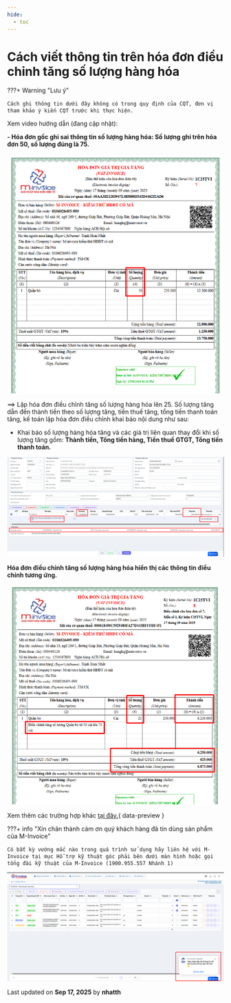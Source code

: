 ```yaml
---
hide:
  - toc
---
```


# **Cách viết thông tin trên hóa đơn điều chỉnh tăng số lượng hàng hóa**

???+ Warning "Lưu ý"

    Cách ghi thông tin dưới đây không có trong quy định của CQT, đơn vị tham khảo ý kiến CQT trước khi thực hiện.

Xem video hướng dẫn (đang cập nhật):

**- Hóa đơn gốc ghi sai thông tin số lượng hàng hóa: Số lượng ghi trên hóa đơn 50, số lượng đúng là 75.**

![Hình 1](../../assets/images/xu-ly-sai-sot/v2-dieu-chinh-so-luong-1.png "Hãy bấm vào để xem rõ hơn")

==> Lập hóa đơn điều chỉnh tăng số lượng hàng hóa lên 25. Số lượng tăng dẫn đến thành tiền theo số lượng tăng, tiền thuế tăng, tổng tiền thanh toán tăng, kế toán lập hóa đơn điều chỉnh khai báo nội dung như sau:

- Khai báo số lượng hàng hóa tăng và các giá trị liên quan thay đổi khi số lượng tăng gồm: **Thành tiền, Tổng tiền hàng, Tiền thuế GTGT, Tổng tiền thanh toán.**

![Hình 1](../../assets/images/xu-ly-sai-sot/v2-dieu-chinh-so-luong-2.png "Hãy bấm vào để xem rõ hơn")

**Hóa đơn điều chỉnh tăng số lượng hàng hóa hiển thị các thông tin điều chỉnh tương ứng.**

![Hình 1](../../assets/images/xu-ly-sai-sot/v2-dieu-chinh-so-luong-3.png "Hãy bấm vào để xem rõ hơn")

Xem thêm các trường hợp khác [tại đây.](../dieu-chinh-hoa-don#attribute-lists){ data-preview }

???+ info "Xin chân thành cảm ơn quý khách hàng đã tin dùng sản phẩm của M-Invoice"

    Có bất kỳ vướng mắc nào trong quá trình sử dụng hãy liên hệ với M-Invoice tại mục Hỗ trợ kỹ thuật góc phải bên dưới màn hình hoặc gọi tổng đài kỹ thuật của M-Invoice (1900.955.557 Nhánh 1)

![Hình 5](../../assets/images/invoice2/hotro.png "Hãy bấm vào để xem rõ hơn")

<div class="last-updated">Last updated on <strong>Sep 17, 2025</strong> by <strong>nhatth</strong></div>
